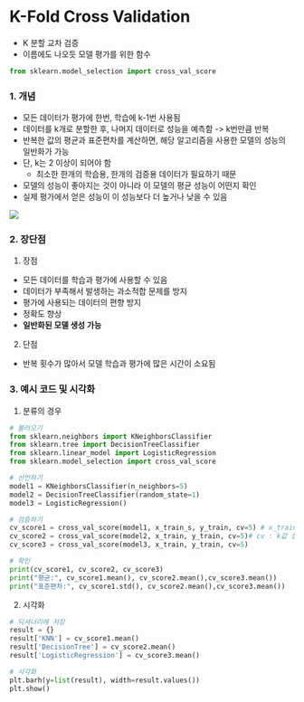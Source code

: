 # K-Fold Cross Validation

* K 분할 교차 검증
* 이름에도 나오듯 모델 평가를 위한 함수

```python
from sklearn.model_selection import cross_val_score
```

### 1. 개념
* 모든 데이터가 평가에 한번, 학습에 k-1번 사용됨
* 데이터를 k개로 분할한 후, 나머지 데이터로 성능을 예측함 -> k번만큼 반복
* 반복한 값의 평균과 표준편차를 계산하면, 해당 알고리즘을 사용한 모델의 성능의 일반화가 가능
* 단, k는 2 이상이 되어야 함
    * 최소한 한개의 학습용, 한개의 검증용 데이터가 필요하기 때문
* 모델의 성능이 좋아지는 것이 아니라 이 모델의 평균 성능이 어떤지 확인
* 실제 평가에서 얻은 성능이 이 성능보다 더 높거나 낮을 수 있음

![](https://jinnyjinny.github.io/assets/post_img/deep%20learning/2020-04-02-Kfold/main1.png)

### 2. 장단점

1. 장점
* 모든 데이터를 학습과 평가에 사용할 수 있음
* 데이터가 부족해서 발생하는 과소적합 문제를 방지
* 평가에 사용되는 데이터의 편향 방지
* 정확도 향상
* **일반화된 모델 생성 가능**

2. 단점
* 반복 횟수가 많아서 모델 학습과 평가에 많은 시간이 소요됨

### 3. 예시 코드 및 시각화

1. 분류의 경우
```python
# 불러오기
from sklearn.neighbors import KNeighborsClassifier
from sklearn.tree import DecisionTreeClassifier
from sklearn.linear_model import LogisticRegression
from sklearn.model_selection import cross_val_score

# 선언하기
model1 = KNeighborsClassifier(n_neighbors=5)
model2 = DecisionTreeClassifier(random_state=1)
model3 = LogisticRegression()

# 검증하기
cv_score1 = cross_val_score(model1, x_train_s, y_train, cv=5) # x_train_s : scaling 진행한 x_train 데이터
cv_score2 = cross_val_score(model2, x_train, y_train, cv=5)# cv : k값 설정
cv_score3 = cross_val_score(model3, x_train, y_train, cv=5)

# 확인
print(cv_score1, cv_score2, cv_score3)
print("평균:", cv_score1.mean(), cv_score2.mean(),cv_score3.mean())
print("표준편차:", cv_score1.std(), cv_score2.mean(),cv_score3.mean())
```

2. 시각화
```python
# 딕셔너리에 저장
result = {}
result['KNN'] = cv_score1.mean()
result['DecisionTree'] = cv_score2.mean()
result['LogisticRegression'] = cv_score3.mean()

# 시각화
plt.barh(y=list(result), width=result.values())
plt.show()
```